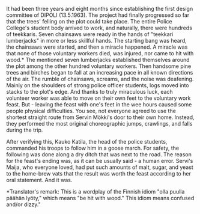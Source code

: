 
It had been three years and eight months since establishing the first design committee of DIPOLI (13.5.1963). The project had finally progressed so far that the trees' felling on the plot could take place. The entire Police College's student body arrived to work, and naturally, there were hundreds of teekkaris. Seven chainsaws were ready in the hands of "teekkari lumberjacks" in more or less skillful hands. The starting bang was heard, the chainsaws were started, and then a miracle happened. A miracle was that none of those voluntary workers died, was injured, nor came to hit with wood.\* The mentioned seven lumberjacks established themselves around the plot among the other hundred voluntary workers. Then handsome pine trees and birches began to fall at an increasing pace in all known directions of the air. The rumble of chainsaws, screams, and the noise was deafening. Mainly on the shoulders of strong police officer students, logs moved into stacks to the plot's edge. And thanks to truly miraculous luck, each volunteer worker was able to move on their own feet to the voluntary work feast. But - leaving the feast with one's feet in the wee hours caused some people physical difficulties. You see, not everyone agreed to use the shortest straight route from Servin Mökki's door to their own home. Instead, they performed the most original choreographic jumps, crawlings, and falls during the trip.

After verifying this, Kauko Katila, the head of the police students, commanded his troops to follow him in a goose march. For safety, the following was done along a dry ditch that was next to the road. The reason for the feast's ending was, as it can be usually said - a human error. Servi's Maija, who everyone loved, had put such amounts of malt, sugar, and yeast to the home-brew vats that the result was worth the feast according to her oral statement. And it was.

\*Translator's remark: This is a wordplay of the Finnish idiom "olla puulla päähän lyöty," which means "be hit with wood." This idiom means confused and/or dizzy."